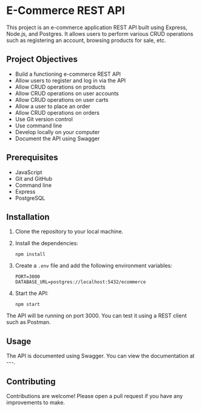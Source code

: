 # E-Commerce REST API

This project is an e-commerce application REST API built using Express, Node.js, and Postgres. It allows users to perform various CRUD operations such as registering an account, browsing products for sale, etc.

## Project Objectives

* Build a functioning e-commerce REST API
* Allow users to register and log in via the API
* Allow CRUD operations on products
* Allow CRUD operations on user accounts
* Allow CRUD operations on user carts
* Allow a user to place an order
* Allow CRUD operations on orders
* Use Git version control
* Use command line
* Develop locally on your computer
* Document the API using Swagger

## Prerequisites

* JavaScript
* Git and GitHub
* Command line
* Express
* PostgreSQL

## Installation

1. Clone the repository to your local machine.
2. Install the dependencies:

   ``
   npm install
   ``

4. Create a `.env` file and add the following environment variables:

    ``PORT=3000``
    <br>``DATABASE_URL=postgres://localhost:5432/ecommerce``


5. Start the API:

    ``npm start``

The API will be running on port 3000. You can test it using a REST client such as Postman.

## Usage
The API is documented using Swagger. You can view the documentation at ---.

## Contributing
Contributions are welcome! Please open a pull request if you have any improvements to make.
